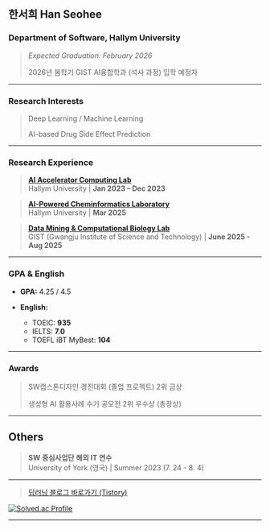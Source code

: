 ## 한서희 Han Seohee

### Department of Software, Hallym University
> *Expected Graduation: February 2026*
> 
> 2026년 봄학기 GIST AI융합학과 (석사 과정) 입학 예정자

---

### Research Interests
> Deep Learning / Machine Learning
> 
> AI-based Drug Side Effect Prediction

---

### Research Experience
> **[AI Accelerator Computing Lab](https://sites.google.com/site/embeddedsochallymuniv/esoc/jeonggunlee)**  
  Hallym University | **Jan 2023 – Dec 2023**

> **[AI-Powered Cheminformatics Laboratory](https://sites.google.com/view/hallym-apclab/home)**  
  Hallym University | **Mar 2025**

> **[Data Mining & Computational Biology Lab](https://combio.gist.ac.kr/combio/)**  
  GIST (Gwangju Institute of Science and Technology) | **June 2025 - Aug 2025**

---

### GPA & English
- **GPA:** 4.25 / 4.5 
 
- **English:**  
  - TOEIC: **935**  
  - IELTS: **7.0** 
  - TOEFL iBT MyBest: **104** 

---

### Awards
> SW캡스톤디자인 경진대회 (졸업 프로젝트) 2위 금상
> 
> 생성형 AI 활용사례 수기 공모전 2위 우수상 (총장상)

---

## Others
> **SW 중심사업단 해외 IT 연수**  
  University of York (영국)  |  Summer 2023 (7. 24 - 8. 4)

---
>  [딥러닝 블로그 바로가기 (Tistory)](https://jyaenugu.tistory.com/21)
  
[![Solved.ac Profile](http://mazassumnida.wtf/api/v2/generate_badge?boj=jyaenugu)](https://solved.ac/jyaenugu/)

---





